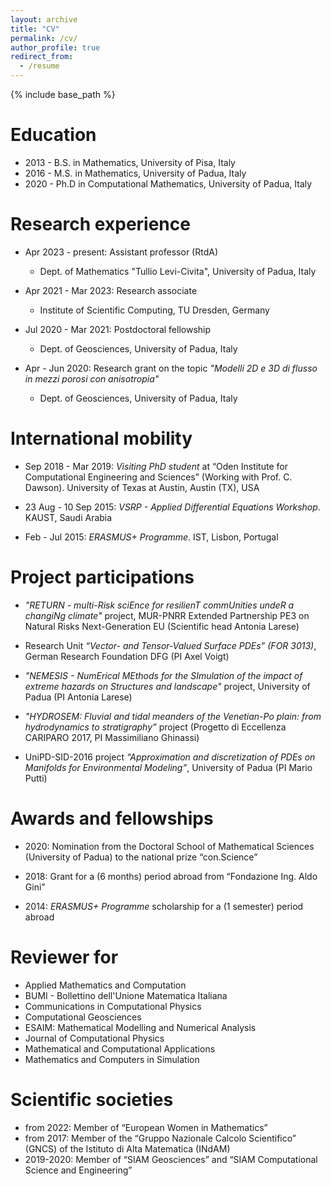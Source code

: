 ```yaml
---
layout: archive
title: "CV"
permalink: /cv/
author_profile: true
redirect_from:
  - /resume
---
```


{% include base_path %}

Education
======
* 2013 - B.S. in Mathematics, University of Pisa, Italy 
* 2016 - M.S. in Mathematics, University of Padua, Italy
* 2020 - Ph.D in Computational Mathematics, University of Padua, Italy 

Research experience
=====
* Apr 2023 - present: Assistant professor (RtdA)
  * Dept. of Mathematics "Tullio Levi-Civita", University of Padua, Italy

* Apr 2021 - Mar 2023: Research associate 
  * Institute of Scientific Computing, TU Dresden, Germany

* Jul 2020 - Mar 2021: Postdoctoral fellowship 
  * Dept. of Geosciences, University of Padua, Italy

* Apr - Jun 2020: Research grant on the topic <em>"Modelli 2D e 3D di flusso in mezzi porosi con anisotropia"</em>
  * Dept. of Geosciences, University of Padua, Italy
  
International mobility
=====
* Sep 2018 - Mar 2019: <em>Visiting PhD student</em> at “Oden Institute for Computational Engineering and Sciences” (Working with Prof. C. Dawson). University of Texas at Austin, Austin (TX), USA

* 23 Aug - 10 Sep 2015: <em>VSRP - Applied Differential Equations Workshop</em>. KAUST, Saudi Arabia

* Feb - Jul 2015: <em>ERASMUS+ Programme</em>. IST, Lisbon, Portugal

Project participations
=====
* <em>"RETURN - multi-Risk sciEnce for resilienT commUnities undeR a changiNg climate"</em> project, MUR-PNRR  Extended Partnership PE3 on Natural Risks Next-Generation EU (Scientific head Antonia Larese)

* Research Unit <em>“Vector- and Tensor-Valued Surface PDEs” (FOR 3013)</em>, German Research Foundation DFG (PI Axel Voigt)

* <em>"NEMESIS - NumErical MEthods for the SImulation of the impact of extreme hazards on
Structures and landscape"</em> project, University of Padua (PI Antonia Larese)

* <em>"HYDROSEM: Fluvial and tidal meanders of the Venetian-Po plain: from hydrodynamics to stratigraphy”</em> project (Progetto di Eccellenza CARIPARO 2017, PI Massimiliano Ghinassi)

* UniPD-SID-2016 project <em>“Approximation and discretization of PDEs on Manifolds for Environmental Modeling”</em>, University of Padua (PI Mario Putti)

Awards and fellowships
=====
* 2020: Nomination from the Doctoral School of Mathematical Sciences (University of Padua) to the national prize “con.Science”

* 2018: Grant for a (6 months) period abroad from “Fondazione Ing. Aldo Gini”

* 2014: <em>ERASMUS+ Programme</em> scholarship for a (1 semester) period abroad

Reviewer for
=====
* Applied Mathematics and Computation
* BUMI - Bollettino dell'Unione Matematica Italiana
* Communications in Computational Physics
* Computational Geosciences
* ESAIM: Mathematical Modelling and Numerical Analysis
* Journal of Computational Physics
* Mathematical and Computational Applications
* Mathematics and Computers in Simulation


Scientific societies
=====
* from 2022: Member of “European Women in Mathematics”
* from 2017: Member of the “Gruppo Nazionale Calcolo Scientifico” (GNCS) of the Istituto di Alta Matematica (INdAM)
* 2019-2020: Member of “SIAM Geosciences” and “SIAM Computational Science and Engineering”
